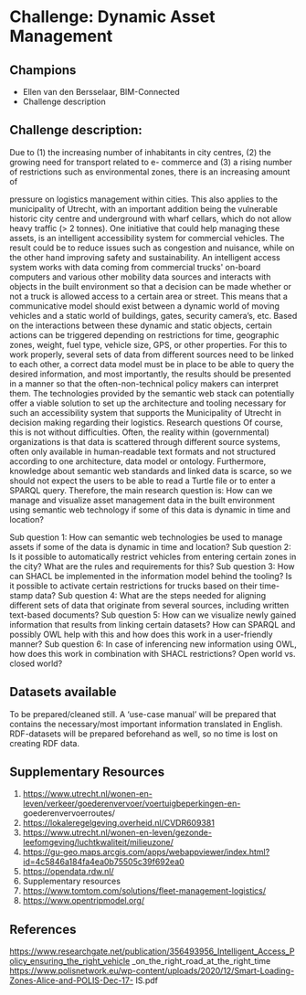 # Challenge: Dynamic Asset Management
## Champions
- Ellen van den Bersselaar, BIM-Connected
- Challenge description

## Challenge description:
Due to (1) the increasing number of inhabitants in city centres, (2) the growing need for transport related to e-
commerce and (3) a rising number of restrictions such as environmental zones, there is an increasing amount of

pressure on logistics management within cities. This also applies to the municipality of Utrecht, with an
important addition being the vulnerable historic city centre and underground with wharf cellars, which do not
allow heavy traffic (> 2 tonnes). One initiative that could help managing these assets, is an intelligent accessibility
system for commercial vehicles. The result could be to reduce issues such as congestion and nuisance, while on
the other hand improving safety and sustainability.
An intelligent access system works with data coming from commercial trucks' on-board computers and various
other mobility data sources and interacts with objects in the built environment so that a decision can be made
whether or not a truck is allowed access to a certain area or street. This means that a communicative model
should exist between a dynamic world of moving vehicles and a static world of buildings, gates, security
camera’s, etc. Based on the interactions between these dynamic and static objects, certain actions can be
triggered depending on restrictions for time, geographic zones, weight, fuel type, vehicle size, GPS, or other
properties.
For this to work properly, several sets of data from different sources need to be linked to each other, a correct
data model must be in place to be able to query the desired information, and most importantly, the results
should be presented in a manner so that the often-non-technical policy makers can interpret them. The
technologies provided by the semantic web stack can potentially offer a viable solution to set up the architecture
and tooling necessary for such an accessibility system that supports the Municipality of Utrecht in decision
making regarding their logistics.
Research questions
Of course, this is not without difficulties. Often, the reality within (governmental) organizations is that data is
scattered through different source systems, often only available in human-readable text formats and not
structured according to one architecture, data model or ontology. Furthermore, knowledge about semantic web
standards and linked data is scarce, so we should not expect the users to be able to read a Turtle file or to enter
a SPARQL query. Therefore, the main research question is:
How can we manage and visualize asset management data in the built environment using semantic web
technology if some of this data is dynamic in time and location?

Sub question 1: How can semantic web technologies be used to manage assets if some of the data is dynamic in
time and location?
Sub question 2: Is it possible to automatically restrict vehicles from entering certain zones in the city? What are
the rules and requirements for this?
Sub question 3: How can SHACL be implemented in the information model behind the tooling? Is it possible to
activate certain restrictions for trucks based on their time-stamp data?
Sub question 4: What are the steps needed for aligning different sets of data that originate from several sources,
including written text-based documents?
Sub question 5: How can we visualize newly gained information that results from linking certain datasets? How
can SPARQL and possibly OWL help with this and how does this work in a user-friendly manner?
Sub question 6: In case of inferencing new information using OWL, how does this work in combination with
SHACL restrictions? Open world vs. closed world?

## Datasets available
To be prepared/cleaned still. A ‘use-case manual’ will be prepared that contains the necessary/most important
information translated in English. RDF-datasets will be prepared beforehand as well, so no time is lost on creating
RDF data.

## Supplementary Resources
1. https://www.utrecht.nl/wonen-en-leven/verkeer/goederenvervoer/voertuigbeperkingen-en- goederenvervoerroutes/
2. https://lokaleregelgeving.overheid.nl/CVDR609381
3. https://www.utrecht.nl/wonen-en-leven/gezonde-leefomgeving/luchtkwaliteit/milieuzone/
4. https://gu-geo.maps.arcgis.com/apps/webappviewer/index.html?id=4c5846a184fa4ea0b75505c39f692ea0
5. https://opendata.rdw.nl/
6. Supplementary resources
7. https://www.tomtom.com/solutions/fleet-management-logistics/
8. https://www.opentripmodel.org/
## References
https://www.researchgate.net/publication/356493956_Intelligent_Access_Policy_ensuring_the_right_vehicle
_on_the_right_road_at_the_right_time
https://www.polisnetwork.eu/wp-content/uploads/2020/12/Smart-Loading-Zones-Alice-and-POLIS-Dec-17-
IS.pdf
